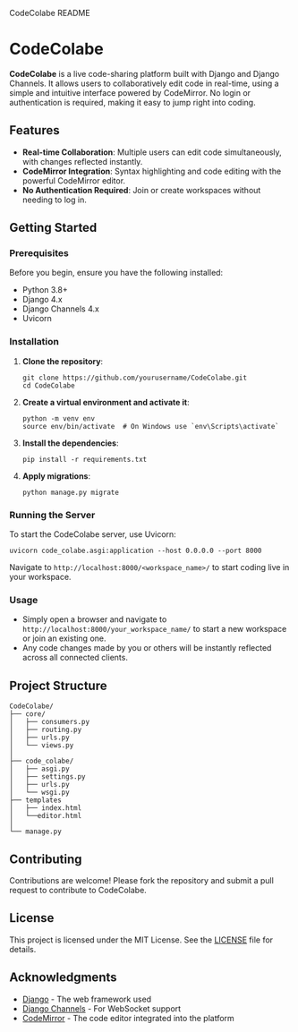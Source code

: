   CodeColabe README

CodeColabe
==========

**CodeColabe** is a live code-sharing platform built with Django and Django Channels. It allows users to collaboratively edit code in real-time, using a simple and intuitive interface powered by CodeMirror. No login or authentication is required, making it easy to jump right into coding.

Features
--------

*   **Real-time Collaboration**: Multiple users can edit code simultaneously, with changes reflected instantly.
*   **CodeMirror Integration**: Syntax highlighting and code editing with the powerful CodeMirror editor.
*   **No Authentication Required**: Join or create workspaces without needing to log in.

Getting Started
---------------

### Prerequisites

Before you begin, ensure you have the following installed:

*   Python 3.8+
*   Django 4.x
*   Django Channels 4.x
*   Uvicorn

### Installation

1.  **Clone the repository**:
    
        git clone https://github.com/yourusername/CodeColabe.git
        cd CodeColabe
    
2.  **Create a virtual environment and activate it**:
    
        python -m venv env
        source env/bin/activate  # On Windows use `env\Scripts\activate`
    
3.  **Install the dependencies**:
    
        pip install -r requirements.txt
    
4.  **Apply migrations**:
    
        python manage.py migrate
    

### Running the Server

To start the CodeColabe server, use Uvicorn:

    uvicorn code_colabe.asgi:application --host 0.0.0.0 --port 8000

Navigate to `http://localhost:8000/<workspace_name>/` to start coding live in your workspace.

### Usage

*   Simply open a browser and navigate to `http://localhost:8000/your_workspace_name/` to start a new workspace or join an existing one.
*   Any code changes made by you or others will be instantly reflected across all connected clients.

Project Structure
-----------------

    CodeColabe/
    ├── core/
    │   ├── consumers.py
    │   ├── routing.py
    │   ├── urls.py    
    │   └── views.py  
    │
    ├── code_colabe/
    │   ├── asgi.py   
    │   ├── settings.py
    │   ├── urls.py   
    │   └── wsgi.py   
    ├── templates
    │   ├── index.html 
    │   └──editor.html
    │
    └── manage.py

Contributing
------------

Contributions are welcome! Please fork the repository and submit a pull request to contribute to CodeColabe.

License
-------

This project is licensed under the MIT License. See the [LICENSE](LICENSE) file for details.

Acknowledgments
---------------

*   [Django](https://www.djangoproject.com/) - The web framework used
*   [Django Channels](https://channels.readthedocs.io/en/stable/) - For WebSocket support
*   [CodeMirror](https://codemirror.net/) - The code editor integrated into the platform